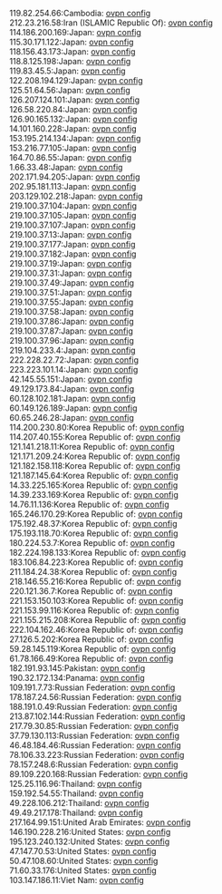 119.82.254.66:Cambodia: [ovpn config](vpn/119_82_254_66.ovpn)  
212.23.216.58:Iran (ISLAMIC Republic Of): [ovpn config](vpn/212_23_216_58.ovpn)  
114.186.200.169:Japan: [ovpn config](vpn/114_186_200_169.ovpn)  
115.30.171.122:Japan: [ovpn config](vpn/115_30_171_122.ovpn)  
118.156.43.173:Japan: [ovpn config](vpn/118_156_43_173.ovpn)  
118.8.125.198:Japan: [ovpn config](vpn/118_8_125_198.ovpn)  
119.83.45.5:Japan: [ovpn config](vpn/119_83_45_5.ovpn)  
122.208.194.129:Japan: [ovpn config](vpn/122_208_194_129.ovpn)  
125.51.64.56:Japan: [ovpn config](vpn/125_51_64_56.ovpn)  
126.207.124.101:Japan: [ovpn config](vpn/126_207_124_101.ovpn)  
126.58.220.84:Japan: [ovpn config](vpn/126_58_220_84.ovpn)  
126.90.165.132:Japan: [ovpn config](vpn/126_90_165_132.ovpn)  
14.101.160.228:Japan: [ovpn config](vpn/14_101_160_228.ovpn)  
153.195.214.134:Japan: [ovpn config](vpn/153_195_214_134.ovpn)  
153.216.77.105:Japan: [ovpn config](vpn/153_216_77_105.ovpn)  
164.70.86.55:Japan: [ovpn config](vpn/164_70_86_55.ovpn)  
1.66.33.48:Japan: [ovpn config](vpn/1_66_33_48.ovpn)  
202.171.94.205:Japan: [ovpn config](vpn/202_171_94_205.ovpn)  
202.95.181.113:Japan: [ovpn config](vpn/202_95_181_113.ovpn)  
203.129.102.218:Japan: [ovpn config](vpn/203_129_102_218.ovpn)  
219.100.37.104:Japan: [ovpn config](vpn/219_100_37_104.ovpn)  
219.100.37.105:Japan: [ovpn config](vpn/219_100_37_105.ovpn)  
219.100.37.107:Japan: [ovpn config](vpn/219_100_37_107.ovpn)  
219.100.37.13:Japan: [ovpn config](vpn/219_100_37_13.ovpn)  
219.100.37.177:Japan: [ovpn config](vpn/219_100_37_177.ovpn)  
219.100.37.182:Japan: [ovpn config](vpn/219_100_37_182.ovpn)  
219.100.37.19:Japan: [ovpn config](vpn/219_100_37_19.ovpn)  
219.100.37.31:Japan: [ovpn config](vpn/219_100_37_31.ovpn)  
219.100.37.49:Japan: [ovpn config](vpn/219_100_37_49.ovpn)  
219.100.37.51:Japan: [ovpn config](vpn/219_100_37_51.ovpn)  
219.100.37.55:Japan: [ovpn config](vpn/219_100_37_55.ovpn)  
219.100.37.58:Japan: [ovpn config](vpn/219_100_37_58.ovpn)  
219.100.37.86:Japan: [ovpn config](vpn/219_100_37_86.ovpn)  
219.100.37.87:Japan: [ovpn config](vpn/219_100_37_87.ovpn)  
219.100.37.96:Japan: [ovpn config](vpn/219_100_37_96.ovpn)  
219.104.233.4:Japan: [ovpn config](vpn/219_104_233_4.ovpn)  
222.228.22.72:Japan: [ovpn config](vpn/222_228_22_72.ovpn)  
223.223.101.14:Japan: [ovpn config](vpn/223_223_101_14.ovpn)  
42.145.55.151:Japan: [ovpn config](vpn/42_145_55_151.ovpn)  
49.129.173.84:Japan: [ovpn config](vpn/49_129_173_84.ovpn)  
60.128.102.181:Japan: [ovpn config](vpn/60_128_102_181.ovpn)  
60.149.126.189:Japan: [ovpn config](vpn/60_149_126_189.ovpn)  
60.65.246.28:Japan: [ovpn config](vpn/60_65_246_28.ovpn)  
114.200.230.80:Korea Republic of: [ovpn config](vpn/114_200_230_80.ovpn)  
114.207.40.155:Korea Republic of: [ovpn config](vpn/114_207_40_155.ovpn)  
121.141.218.11:Korea Republic of: [ovpn config](vpn/121_141_218_11.ovpn)  
121.171.209.24:Korea Republic of: [ovpn config](vpn/121_171_209_24.ovpn)  
121.182.158.118:Korea Republic of: [ovpn config](vpn/121_182_158_118.ovpn)  
121.187.145.64:Korea Republic of: [ovpn config](vpn/121_187_145_64.ovpn)  
14.33.225.165:Korea Republic of: [ovpn config](vpn/14_33_225_165.ovpn)  
14.39.233.169:Korea Republic of: [ovpn config](vpn/14_39_233_169.ovpn)  
14.76.11.136:Korea Republic of: [ovpn config](vpn/14_76_11_136.ovpn)  
165.246.170.29:Korea Republic of: [ovpn config](vpn/165_246_170_29.ovpn)  
175.192.48.37:Korea Republic of: [ovpn config](vpn/175_192_48_37.ovpn)  
175.193.118.70:Korea Republic of: [ovpn config](vpn/175_193_118_70.ovpn)  
180.224.53.7:Korea Republic of: [ovpn config](vpn/180_224_53_7.ovpn)  
182.224.198.133:Korea Republic of: [ovpn config](vpn/182_224_198_133.ovpn)  
183.106.84.223:Korea Republic of: [ovpn config](vpn/183_106_84_223.ovpn)  
211.184.24.38:Korea Republic of: [ovpn config](vpn/211_184_24_38.ovpn)  
218.146.55.216:Korea Republic of: [ovpn config](vpn/218_146_55_216.ovpn)  
220.121.36.7:Korea Republic of: [ovpn config](vpn/220_121_36_7.ovpn)  
221.153.150.103:Korea Republic of: [ovpn config](vpn/221_153_150_103.ovpn)  
221.153.99.116:Korea Republic of: [ovpn config](vpn/221_153_99_116.ovpn)  
221.155.215.208:Korea Republic of: [ovpn config](vpn/221_155_215_208.ovpn)  
222.104.162.46:Korea Republic of: [ovpn config](vpn/222_104_162_46.ovpn)  
27.126.5.202:Korea Republic of: [ovpn config](vpn/27_126_5_202.ovpn)  
59.28.145.119:Korea Republic of: [ovpn config](vpn/59_28_145_119.ovpn)  
61.78.166.49:Korea Republic of: [ovpn config](vpn/61_78_166_49.ovpn)  
182.191.93.145:Pakistan: [ovpn config](vpn/182_191_93_145.ovpn)  
190.32.172.134:Panama: [ovpn config](vpn/190_32_172_134.ovpn)  
109.191.7.73:Russian Federation: [ovpn config](vpn/109_191_7_73.ovpn)  
178.187.24.56:Russian Federation: [ovpn config](vpn/178_187_24_56.ovpn)  
188.191.0.49:Russian Federation: [ovpn config](vpn/188_191_0_49.ovpn)  
213.87.102.144:Russian Federation: [ovpn config](vpn/213_87_102_144.ovpn)  
217.79.30.85:Russian Federation: [ovpn config](vpn/217_79_30_85.ovpn)  
37.79.130.113:Russian Federation: [ovpn config](vpn/37_79_130_113.ovpn)  
46.48.184.46:Russian Federation: [ovpn config](vpn/46_48_184_46.ovpn)  
78.106.33.223:Russian Federation: [ovpn config](vpn/78_106_33_223.ovpn)  
78.157.248.6:Russian Federation: [ovpn config](vpn/78_157_248_6.ovpn)  
89.109.220.168:Russian Federation: [ovpn config](vpn/89_109_220_168.ovpn)  
125.25.116.96:Thailand: [ovpn config](vpn/125_25_116_96.ovpn)  
159.192.54.55:Thailand: [ovpn config](vpn/159_192_54_55.ovpn)  
49.228.106.212:Thailand: [ovpn config](vpn/49_228_106_212.ovpn)  
49.49.217.178:Thailand: [ovpn config](vpn/49_49_217_178.ovpn)  
217.164.99.151:United Arab Emirates: [ovpn config](vpn/217_164_99_151.ovpn)  
146.190.228.216:United States: [ovpn config](vpn/146_190_228_216.ovpn)  
195.123.240.132:United States: [ovpn config](vpn/195_123_240_132.ovpn)  
47.147.70.53:United States: [ovpn config](vpn/47_147_70_53.ovpn)  
50.47.108.60:United States: [ovpn config](vpn/50_47_108_60.ovpn)  
71.60.33.176:United States: [ovpn config](vpn/71_60_33_176.ovpn)  
103.147.186.11:Viet Nam: [ovpn config](vpn/103_147_186_11.ovpn)  
